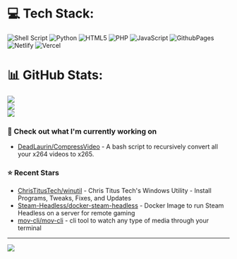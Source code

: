 # 💻 Tech Stack:
![Shell Script](https://img.shields.io/badge/shell_script-%23121011.svg?style=for-the-badge&logo=gnu-bash&logoColor=white) ![Python](https://img.shields.io/badge/python-3670A0?style=for-the-badge&logo=python&logoColor=ffdd54) ![HTML5](https://img.shields.io/badge/html5-%23E34F26.svg?style=for-the-badge&logo=html5&logoColor=white) ![PHP](https://img.shields.io/badge/php-%23777BB4.svg?style=for-the-badge&logo=php&logoColor=white) ![JavaScript](https://img.shields.io/badge/javascript-%23323330.svg?style=for-the-badge&logo=javascript&logoColor=%23F7DF1E) ![GithubPages](https://img.shields.io/badge/github%20pages-121013?style=for-the-badge&logo=github&logoColor=white) ![Netlify](https://img.shields.io/badge/netlify-%23000000.svg?style=for-the-badge&logo=netlify&logoColor=#00C7B7) ![Vercel](https://img.shields.io/badge/vercel-%23000000.svg?style=for-the-badge&logo=vercel&logoColor=white)

# 📊 GitHub Stats:
![](https://github-readme-stats.vercel.app/api?username=DeadLaurin&theme=dark&hide_border=false&include_all_commits=false&count_private=true)<br/>
![](https://github-readme-streak-stats.herokuapp.com/?user=DeadLaurin&theme=dark&hide_border=false)<br/>
![](https://github-readme-stats.vercel.app/api/top-langs/?username=DeadLaurin&theme=dark&hide_border=false&include_all_commits=false&count_private=true&layout=compact)

### 👷 Check out what I'm currently working on

- [DeadLaurin/CompressVideo](https://github.com/DeadLaurin/CompressVideo) - A bash script to recursively convert all your x264 videos to x265.

### ⭐ Recent Stars

- [ChrisTitusTech/winutil](https://github.com/ChrisTitusTech/winutil) - Chris Titus Tech&#39;s Windows Utility - Install Programs, Tweaks, Fixes, and Updates
- [Steam-Headless/docker-steam-headless](https://github.com/Steam-Headless/docker-steam-headless) - Docker Image to run Steam Headless on a server for remote gaming
- [mov-cli/mov-cli](https://github.com/mov-cli/mov-cli) - cli tool to watch any type of media through your terminal

---
[![](https://visitcount.itsvg.in/api?id=DeadLaurin&icon=0&color=0)](https://visitcount.itsvg.in)

<!-- Proudly created with GPRM ( https://gprm.itsvg.in ) --

